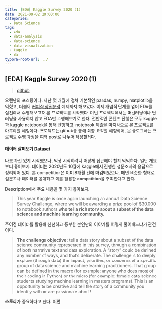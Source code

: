 ```yaml
---
title: [EDA] Kaggle Survey 2020 (1)
date: 2021-09-02 20:00:00
categories:
  - Data Science
tags:
  - eda
  - data-analysis
  - data-science
  - data-visualization
  - kaggle
  - da
typora-root-url: ../
---
```




## [EDA] Kaggle Survey 2020 (1)

> [github](https://github.com/sbj6364/kagglesurvey2020)



오랜만의 포스팅이다. 지난 몇 개월에 걸쳐 기본적인 pandas, numpy, matplotlib을 익혔고, 더불어 [커피샵 상권분석](https://github.com/sbj6364/coffeeshop-commercial-analysis) 예제까지 해보았다. 이제 개념적 단계를 넘어 EDA를 실전에서 수행해보고자 본 프로젝트를 시작했다. 이번 프로젝트에서는 머신러닝이나 딥러닝을 사용하지 않고 EDA만 수행해보기로 한다. 전반적인 콘텐츠 진행은 모두 kaggle과 kaggle notebook을 통해 진행하고, notebook 제출을 마지막으로 본 프로젝트를 마무리할 예정이다. 프로젝트는 github를 통해 최종 요약할 예정이며, 본 블로그에는 프로젝트 수행 과정을 여러 post로 나누어 작성할거다.



#### 데이터 살펴보기 [Dataset](https://www.kaggle.com/c/kaggle-survey-2020)

나름 자신 있게 시작했으나, 막상 시작하려니 어떻게 접근해야 할지 막막하다. 일단 개요부터 훑어보자. 데이터는 2020년도 10월에 kaggle에서 진행한 설문조사의 응답으로 정리되어 있다. 본 competition은 이미 8개월 전에 마감되었으나, 매년 비슷한 형태로 설문조사 데이터를 공개하고 이를 활용한 competition을 주최한다고 한다.

Description에서 주요 내용을 몇 가지 뽑아보자.

> This year Kaggle is once again launching an annual Data Science Survey Challenge, where we will be awarding a prize pool of $30,000 to notebook authors **who tell a rich story about a subset of the data science and machine learning community.**

주어진 데이터를 활용해 신선하고 풍부한 본인만의 이야기를 어떻게 풀어내느냐가 관건이다.

> **The challenge objective:** tell a data story about a subset of the data science community represented in this survey, through a combination of both narrative text and data exploration. A “story” could be defined any number of ways, and that’s deliberate. The challenge is to deeply explore (through data) the impact, priorities, or concerns of a specific group of data science and machine learning practitioners. That group can be defined in the macro (for example: anyone who does most of their coding in Python) or the micro (for example: female data science students studying machine learning in masters programs). This is an opportunity to be creative and tell the story of a community you identify with or are passionate about!

**스토리**가 중요하다고 한다. 어떤 































